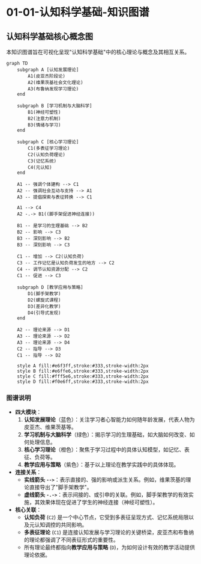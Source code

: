 # 01-01-认知科学基础-知识图谱

## 认知科学基础核心概念图

本知识图谱旨在可视化呈现"认知科学基础"中的核心理论与概念及其相互关系。

```mermaid
graph TD
    subgraph A [认知发展理论]
        A1(皮亚杰阶段论)
        A2(维果茨基社会文化理论)
        A3(布鲁纳发现学习理论)
    end

    subgraph B [学习机制与大脑科学]
        B1(神经可塑性)
        B2(注意力机制)
        B3(情绪与学习)
    end

    subgraph C [核心学习理论]
        C1(多表征学习理论)
        C2(认知负荷理论)
        C3(记忆系统)
        C4(元认知)
    end
    
    A1 -- 强调个体建构 --> C1
    A2 -- 强调社会互动与支持 --> A1
    A3 -- 提倡探索与表征转换 --> C1

    A1 --> C4
    A2 -.-> B1((脚手架促进神经连接))
    
    B1 -- 是学习的生理基础 --> B2
    B2 -- 影响 --> C3
    B3 -- 深刻影响 --> B2
    B3 -- 深刻影响 --> C3

    C1 -- 增加 --> C2(认知负荷)
    C3 -- 工作记忆是认知负荷发生的地方 --> C2
    C4 -- 调节认知资源分配 --> C2
    C1 -- 促进 --> C3

    subgraph D [教学应用与策略]
        D1(脚手架教学)
        D2(螺旋式课程)
        D3(差异化教学)
        D4(引导式发现)
    end

    A2 -- 理论来源 --> D1
    A3 -- 理论来源 --> D2
    A3 -- 理论来源 --> D4
    C2 -- 指导 --> D3
    C1 -- 指导 --> D2
    
    style A fill:#e6f3ff,stroke:#333,stroke-width:2px
    style B fill:#e6ffe6,stroke:#333,stroke-width:2px
    style C fill:#fff5e6,stroke:#333,stroke-width:2px
    style D fill:#f0e6ff,stroke:#333,stroke-width:2px
```

### 图谱说明

* **四大模块**：
    1. **认知发展理论**（蓝色）：关注学习者心智能力如何随年龄发展，代表人物为皮亚杰、维果茨基等。
    2. **学习机制与大脑科学**（绿色）：揭示学习的生理基础，如大脑如何改变、如何处理信息。
    3. **核心学习理论**（橙色）：聚焦于学习过程中的具体认知模型，如记忆、表征、负荷等。
    4. **教学应用与策略**（紫色）：基于以上理论在教学实践中的具体体现。
* **连接关系**：
  * **实线箭头 `-->`**：表示直接的、强的影响或派生关系。例如，维果茨基的理论直接导出了"脚手架教学"。
  * **虚线箭头 `-.->`**：表示间接的、或引申的关联。例如，脚手架教学的有效实施，其效果体现在促进了学生的神经连接（神经可塑性）。
* **核心关联**：
  * **认知负荷** (`C2`) 是一个中心节点，它受到多表征呈现方式、记忆系统局限以及元认知调控的共同影响。
  * **多表征理论** (`C1`) 是连接认知发展与学习理论的关键桥梁，皮亚杰和布鲁纳的理论都强调了不同表征形式的重要性。
  * 所有理论最终都指向**教学应用与策略** (`D`)，为如何设计有效的教学活动提供理论依据。
